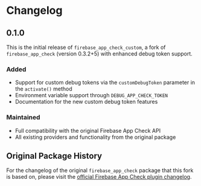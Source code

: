 # Changelog

## 0.1.0

This is the initial release of `firebase_app_check_custom`, a fork of `firebase_app_check` (version 0.3.2+5) with enhanced debug token support.

### Added
- Support for custom debug tokens via the `customDebugToken` parameter in the `activate()` method
- Environment variable support through `DEBUG_APP_CHECK_TOKEN`
- Documentation for the new custom debug token features

### Maintained
- Full compatibility with the original Firebase App Check API
- All existing providers and functionality from the original package

## Original Package History

For the changelog of the original `firebase_app_check` package that this fork is based on, please visit the [official Firebase App Check plugin changelog](https://github.com/firebase/flutterfire/blob/main/packages/firebase_app_check/firebase_app_check/CHANGELOG.md).
